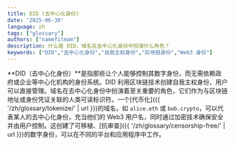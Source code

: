 ```yaml
---
title: DID (去中心化身份)
date: '2025-06-30'
language: zh
tags: ["glossary"]
authors: ["namefiteam"]
description: 什么是 DID，域名在去中心化身份中扮演什么角色？
keywords: ["DID","去中心化身份","自我主权身份","区块链身份","Web3 身份"]
---
```


**DID（去中心化身份）**是指那些让个人能够控制其数字身份，而无需依赖政府或企业等中心化机构的身份系统。DID 利用区块链技术创建自我主权身份，用户可以直接管理。域名在去中心化身份中扮演着至关重要的角色，它们作为与区块链地址或身份凭证关联的人类可读标识符。一个[代币化]({{ '/zh/glossary/tokenize/' | url }})的域名，如 `alice.eth` 或 `bob.crypto`，可以代表某人的去中心化身份，充当他们的 Web3 用户名，同时通过加密技术确保安全并由用户控制。这创建了可移植、[抗审查]({{ '/zh/glossary/censorship-free/' | url }})的数字身份，可以在不同的平台和应用程序中工作。